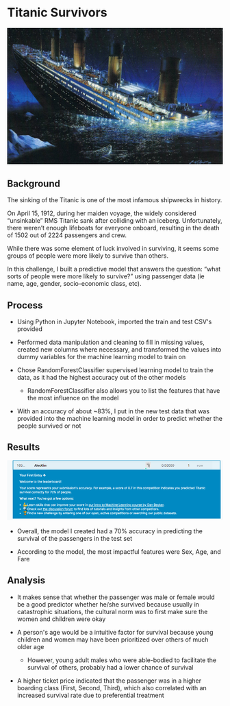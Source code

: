 # Titanic Survivors

![shooting.jpg](images/titanic.jpeg)

## Background

The sinking of the Titanic is one of the most infamous shipwrecks in history.

On April 15, 1912, during her maiden voyage, the widely considered “unsinkable” RMS Titanic sank after colliding with an iceberg. Unfortunately, there weren’t enough lifeboats for everyone onboard, resulting in the death of 1502 out of 2224 passengers and crew.

While there was some element of luck involved in surviving, it seems some groups of people were more likely to survive than others.

In this challenge, I built a predictive model that answers the question: “what sorts of people were more likely to survive?” using passenger data (ie name, age, gender, socio-economic class, etc).

## Process

* Using Python in Jupyter Notebook, imported the train and test CSV's provided 

* Performed data manipulation and cleaning to fill in missing values, created new columns where necessary, and transformed the values into dummy variables for the machine learning model to train on

* Chose RandomForestClassifier supervised learning model to train the data, as it had the highest accuracy out of the other models 

    * RandomForestClassifier also allows you to list the features that have the most influence on the model

* With an accuracy of about ~83%, I put in the new test data that was provided into the machine learning model in order to predict whether the people survived or not

## Results

![results.png](images/titanic-kaggle-accuracy.png)

* Overall, the model I created had a 70% accuracy in predicting the survival of the passengers in the test set

* According to the model, the most impactful features were Sex, Age, and Fare

## Analysis 

* It makes sense that whether the passenger was male or female would be a good predictor whether he/she survived because usually in catastrophic situations, the cultural norm was to first make sure the women and children were okay

* A person's age would be a intuitive factor for survival because young children and women may have been prioritized over others of much older age

    * However, young adult males who were able-bodied to facilitate the survival of others, probably had a lower chance of survival

* A higher ticket price indicated that the passenger was in a higher boarding class (First, Second, Third), which also correlated with an increased survival rate due to preferential treatment 

